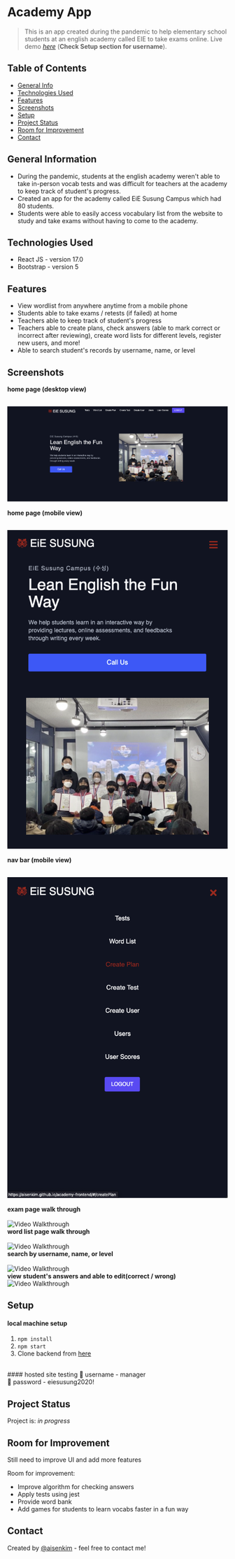 # Academy App 
> This is an app created during the pandemic to help elementary school students at an english academy called EIE to take exams online.
> Live demo [_here_](https://aisenkim.github.io/academy-frontend/#/) (**Check Setup section for username**). <!-- If you have the project hosted somewhere, include the link here. -->

## Table of Contents
* [General Info](#general-information)
* [Technologies Used](#technologies-used)
* [Features](#features)
* [Screenshots](#screenshots)
* [Setup](#setup)
* [Project Status](#project-status)
* [Room for Improvement](#room-for-improvement)
* [Contact](#contact)
<!-- * [License](#license) -->


## General Information
- During the pandemic, students at the english academy weren't able to take in-person vocab tests and was difficult for teachers at the academy to keep track of student's progress. 
- Created an app for the academy called EiE Susung Campus which had 80 students.
- Students were able to easily access vocabulary list from the website to study and take exams without having to come to the academy.



## Technologies Used
- React JS - version 17.0
- Bootstrap - version 5 


## Features
- View wordlist from anywhere anytime from a mobile phone 
- Students able to take exams / retests (if failed) at home 
- Teachers able to keep track of student's progress 
- Teachers able to create plans, check answers (able to mark correct or incorrect after reviewing), create word lists for different levels, register new users, and more!
- Able to search student's records by username, name, or level


## Screenshots
<figcaption><b>home page (desktop view)</b></figcaption></br>

![Example screenshot](./public/readme_screenshots/sc_1.png)

<figcaption><b>home page (mobile view)</b></figcaption></br>

![Example screenshot](./public/readme_screenshots/sc_2.png)

<figcaption><b>nav bar (mobile view)</b></figcaption></br>

![Example screenshot](./public/readme_screenshots/sc_3.png)
<figcaption><b>exam page walk through</b></figcaption></br>
<img src='http://g.recordit.co/J45oGi5fXy.gif' title='Video Walkthrough' width='' alt='Video Walkthrough' />
<figcaption><b>word list page walk through</b></figcaption></br>
<img src='http://g.recordit.co/IgX3OxiHlh.gif' title='Video Walkthrough' width='' alt='Video Walkthrough' />
<figcaption><b>search by username, name, or level</b></figcaption></br>
<img src='http://g.recordit.co/f6mCefdoez.gif' title='Video Walkthrough' width='' alt='Video Walkthrough' />
<figcaption><b>view student's answers and able to edit(correct / wrong)</b></figcaption>
<img src='http://g.recordit.co/jtcePmHtF2.gif' title='Video Walkthrough' width='' alt='Video Walkthrough'/>

## Setup
#### local machine setup
1. `npm install`
2. `npm start`
3. Clone backend from [here](https://github.com/aisenkim/academy-refactor)
</br>
#### hosted site testing
🔑 username - manager </br>
🔑 password - eiesusung2020!


[comment]: <> (## Usage)

[comment]: <> (How does one go about using it?)

[comment]: <> (Provide various use cases and code examples here.)

[comment]: <> (`write-your-code-here`)


## Project Status
Project is: _in progress_  


## Room for Improvement
Still need to improve UI and add more features

Room for improvement:
- Improve algorithm for checking answers
- Apply tests using jest
- Provide word bank 
- Add games for students to learn vocabs faster in a fun way


## Contact
Created by [@aisenkim](https://www.linkedin.com/in/aisenkim/) - feel free to contact me!


<!-- Optional -->
<!-- ## License -->
<!-- This project is open source and available under the [... License](). -->

<!-- You don't have to include all sections - just the one's relevant to your project -->
